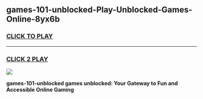
## games-101-unblocked-Play-Unblocked-Games-Online-8yx6b
<h3>
<a href="https://premium76.site?title=games-101-unblocked&ref=25A">CLICK TO PLAY</a></h3>
<hr>

<h3>
<a href="https://premium76.site?title=games-101-unblocked&ref=25A">CLICK 2 PLAY</a>
  
</h3>

<a href="https://premium76.site?title=games-101-unblocked&ref=25A"><img src="https://clearcache.store/games.png"></a>


**games-101-unblocked games unblocked: Your Gateway to Fun and Accessible Online Gaming**
